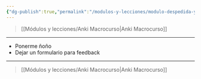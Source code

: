 ```yaml
---
{"dg-publish":true,"permalink":"/modulos-y-lecciones/modulo-despedida-y-feedback/","noteIcon":""}
---
```



> [[Módulos y lecciones/Anki Macrocurso\|Anki Macrocurso]]

---

- Ponerme ñoño
- Dejar un formulario para feedback


---

> [[Módulos y lecciones/Anki Macrocurso\|Anki Macrocurso]]